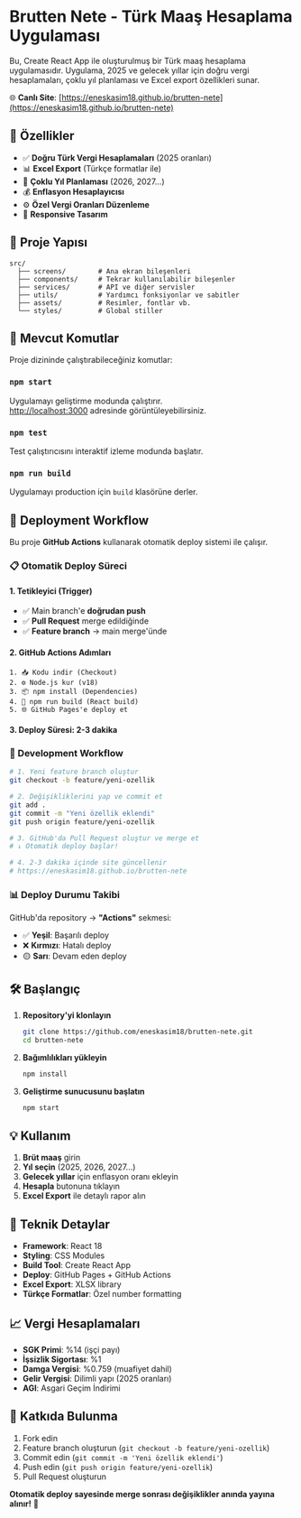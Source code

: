 # Brutten Nete - Türk Maaş Hesaplama Uygulaması

Bu, Create React App ile oluşturulmuş bir Türk maaş hesaplama uygulamasıdır. Uygulama, 2025 ve gelecek yıllar için doğru vergi hesaplamaları, çoklu yıl planlaması ve Excel export özellikleri sunar.

🌐 **Canlı Site**: [https://eneskasim18.github.io/brutten-nete](https://eneskasim18.github.io/brutten-nete)

## 🚀 Özellikler

- ✅ **Doğru Türk Vergi Hesaplamaları** (2025 oranları)
- 📊 **Excel Export** (Türkçe formatlar ile)
- 📅 **Çoklu Yıl Planlaması** (2026, 2027...)
- 💰 **Enflasyon Hesaplayıcısı**
- ⚙️ **Özel Vergi Oranları Düzenleme**
- 📱 **Responsive Tasarım**

## 📂 Proje Yapısı

```
src/
  ├── screens/        # Ana ekran bileşenleri
  ├── components/     # Tekrar kullanılabilir bileşenler
  ├── services/       # API ve diğer servisler
  ├── utils/          # Yardımcı fonksiyonlar ve sabitler
  ├── assets/         # Resimler, fontlar vb.
  └── styles/         # Global stiller
```

## 🔧 Mevcut Komutlar

Proje dizininde çalıştırabileceğiniz komutlar:

### `npm start`

Uygulamayı geliştirme modunda çalıştırır.\
[http://localhost:3000](http://localhost:3000) adresinde görüntüleyebilirsiniz.

### `npm test`

Test çalıştırıcısını interaktif izleme modunda başlatır.

### `npm run build`

Uygulamayı production için `build` klasörüne derler.

## 🚀 Deployment Workflow

Bu proje **GitHub Actions** kullanarak otomatik deploy sistemi ile çalışır.

### 📋 Otomatik Deploy Süreci

#### 1. **Tetikleyici (Trigger)**
- ✅ Main branch'e **doğrudan push** 
- ✅ **Pull Request** merge edildiğinde
- ✅ **Feature branch** → main merge'ünde

#### 2. **GitHub Actions Adımları**
```
1. 📥 Kodu indir (Checkout)
2. ⚙️ Node.js kur (v18)
3. 📦 npm install (Dependencies)  
4. 🔨 npm run build (React build)
5. 🌐 GitHub Pages'e deploy et
```

#### 3. **Deploy Süresi**: 2-3 dakika

### 🔄 Development Workflow

```bash
# 1. Yeni feature branch oluştur
git checkout -b feature/yeni-ozellik

# 2. Değişikliklerini yap ve commit et
git add .
git commit -m "Yeni özellik eklendi"
git push origin feature/yeni-ozellik

# 3. GitHub'da Pull Request oluştur ve merge et
# ↓ Otomatik deploy başlar!

# 4. 2-3 dakika içinde site güncellenir
# https://eneskasim18.github.io/brutten-nete
```

### 📊 Deploy Durumu Takibi

GitHub'da repository → **"Actions"** sekmesi:
- ✅ **Yeşil**: Başarılı deploy
- ❌ **Kırmızı**: Hatalı deploy  
- 🟡 **Sarı**: Devam eden deploy

## 🛠️ Başlangıç

1. **Repository'yi klonlayın**
   ```bash
   git clone https://github.com/eneskasim18/brutten-nete.git
   cd brutten-nete
   ```

2. **Bağımlılıkları yükleyin**
   ```bash
   npm install
   ```

3. **Geliştirme sunucusunu başlatın**
   ```bash
   npm start
   ```

## 💡 Kullanım

1. **Brüt maaş** girin
2. **Yıl seçin** (2025, 2026, 2027...)
3. **Gelecek yıllar** için enflasyon oranı ekleyin
4. **Hesapla** butonuna tıklayın
5. **Excel Export** ile detaylı rapor alın

## 🔧 Teknik Detaylar

- **Framework**: React 18
- **Styling**: CSS Modules
- **Build Tool**: Create React App
- **Deploy**: GitHub Pages + GitHub Actions
- **Excel Export**: XLSX library
- **Türkçe Formatlar**: Özel number formatting

## 📈 Vergi Hesaplamaları

- **SGK Primi**: %14 (işçi payı)
- **İşsizlik Sigortası**: %1
- **Damga Vergisi**: %0.759 (muafiyet dahil)
- **Gelir Vergisi**: Dilimli yapı (2025 oranları)
- **AGI**: Asgari Geçim İndirimi

## 🤝 Katkıda Bulunma

1. Fork edin
2. Feature branch oluşturun (`git checkout -b feature/yeni-ozellik`)
3. Commit edin (`git commit -m 'Yeni özellik eklendi'`)
4. Push edin (`git push origin feature/yeni-ozellik`)
5. Pull Request oluşturun

**Otomatik deploy sayesinde merge sonrası değişiklikler anında yayına alınır!** 🚀 